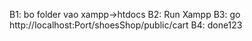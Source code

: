B1: bo folder vao xampp->htdocs
B2: Run Xampp
B3: go http://localhost:Port/shoesShop/public/cart
B4: done123